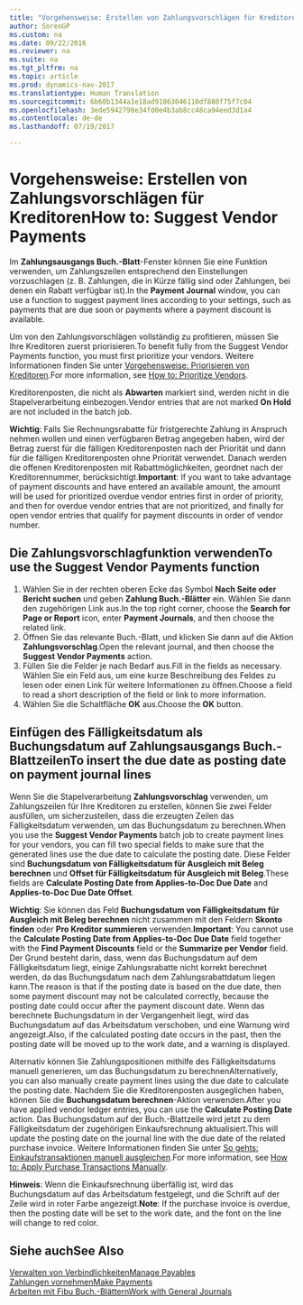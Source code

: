 ```yaml
---
title: "Vorgehensweise: Erstellen von Zahlungsvorschlägen für Kreditoren"
author: SorenGP
ms.custom: na
ms.date: 09/22/2016
ms.reviewer: na
ms.suite: na
ms.tgt_pltfrm: na
ms.topic: article
ms.prod: dynamics-nav-2017
ms.translationtype: Human Translation
ms.sourcegitcommit: 6b60b1344a1e18ad91863046110df880f75f7c04
ms.openlocfilehash: 3ede5942798e34fd0e4b3ab8cc48ca94eed3d1a4
ms.contentlocale: de-de
ms.lasthandoff: 07/19/2017

---
```


# <a name="how-to-suggest-vendor-payments"></a><span data-ttu-id="f2f52-102">Vorgehensweise: Erstellen von Zahlungsvorschlägen für Kreditoren</span><span class="sxs-lookup"><span data-stu-id="f2f52-102">How to: Suggest Vendor Payments</span></span>
<span data-ttu-id="f2f52-103">Im **Zahlungsausgangs Buch.-Blatt**-Fenster können Sie eine Funktion verwenden, um Zahlungszeilen entsprechend den Einstellungen vorzuschlagen (z. B. Zahlungen, die in Kürze fällig sind oder Zahlungen, bei denen ein Rabatt verfügbar ist).</span><span class="sxs-lookup"><span data-stu-id="f2f52-103">In the **Payment Journal** window, you can use a function to suggest payment lines according to your settings, such as payments that are due soon or payments where a payment discount is available.</span></span>

<span data-ttu-id="f2f52-104">Um von den Zahlungsvorschlägen vollständig zu profitieren, müssen Sie Ihre Kreditoren zuerst priorisieren.</span><span class="sxs-lookup"><span data-stu-id="f2f52-104">To benefit fully from the Suggest Vendor Payments function, you must first prioritize your vendors.</span></span> <span data-ttu-id="f2f52-105">Weitere Informationen finden Sie unter [Vorgehensweise: Priorisieren von Kreditoren](purchasing-how-prioritize-vendors.md).</span><span class="sxs-lookup"><span data-stu-id="f2f52-105">For more information, see [How to: Prioritize Vendors](purchasing-how-prioritize-vendors.md).</span></span>

<span data-ttu-id="f2f52-106">Kreditorenposten, die nicht als **Abwarten** markiert sind, werden nicht in die Stapelverarbeitung einbezogen.</span><span class="sxs-lookup"><span data-stu-id="f2f52-106">Vendor entries that are not marked **On Hold** are not included in the batch job.</span></span>  

<span data-ttu-id="f2f52-107">**Wichtig**: Falls Sie Rechnungsrabatte für fristgerechte Zahlung in Anspruch nehmen wollen und einen verfügbaren Betrag angegeben haben, wird der Betrag zuerst für die fälligen Kreditorenposten nach der Priorität und dann für die fälligen Kreditorenposten ohne Priorität verwendet. Danach werden die offenen Kreditorenposten mit Rabattmöglichkeiten, geordnet nach der Kreditorennummer, berücksichtigt.</span><span class="sxs-lookup"><span data-stu-id="f2f52-107">**Important**: If you want to take advantage of payment discounts and have entered an available amount, the amount will be used for prioritized overdue vendor entries first in order of priority, and then for overdue vendor entries that are not prioritized, and finally for open vendor entries that qualify for payment discounts in order of vendor number.</span></span>

## <a name="to-use-the-suggest-vendor-payments-function"></a><span data-ttu-id="f2f52-108">Die Zahlungsvorschlagfunktion verwenden</span><span class="sxs-lookup"><span data-stu-id="f2f52-108">To use the Suggest Vendor Payments function</span></span>
1. <span data-ttu-id="f2f52-109">Wählen Sie in der rechten oberen Ecke das Symbol **Nach Seite oder Bericht suchen** und geben **Zahlung Buch.-Blätter** ein. Wählen Sie dann den zugehörigen Link aus.</span><span class="sxs-lookup"><span data-stu-id="f2f52-109">In the top right corner, choose the **Search for Page or Report** icon, enter **Payment Journals**, and then choose the related link.</span></span>
2. <span data-ttu-id="f2f52-110">Öffnen Sie das relevante Buch.-Blatt, und klicken Sie dann auf die Aktion **Zahlungsvorschlag**.</span><span class="sxs-lookup"><span data-stu-id="f2f52-110">Open the relevant journal, and then choose the **Suggest Vendor Payments** action.</span></span>
3. <span data-ttu-id="f2f52-111">Füllen Sie die Felder je nach Bedarf aus.</span><span class="sxs-lookup"><span data-stu-id="f2f52-111">Fill in the fields as necessary.</span></span> <span data-ttu-id="f2f52-112">Wählen Sie ein Feld aus, um eine kurze Beschreibung des Feldes zu lesen oder einen Link für weitere Informationen zu öffnen.</span><span class="sxs-lookup"><span data-stu-id="f2f52-112">Choose a field to read a short description of the field or link to more information.</span></span>
4. <span data-ttu-id="f2f52-113">Wählen Sie die Schaltfläche **OK** aus.</span><span class="sxs-lookup"><span data-stu-id="f2f52-113">Choose the **OK** button.</span></span>

## <a name="to-insert-the-due-date-as-posting-date-on-payment-journal-lines"></a><span data-ttu-id="f2f52-114">Einfügen des Fälligkeitsdatum als Buchungsdatum auf Zahlungsausgangs Buch.-Blattzeilen</span><span class="sxs-lookup"><span data-stu-id="f2f52-114">To insert the due date as posting date on payment journal lines</span></span>
<span data-ttu-id="f2f52-115">Wenn Sie die Stapelverarbeitung **Zahlungsvorschlag** verwenden, um Zahlungszeilen für Ihre Kreditoren zu erstellen, können Sie zwei Felder ausfüllen, um sicherzustellen, dass die erzeugten Zeilen das Fälligkeitsdatum verwenden, um das Buchungsdatum zu berechnen.</span><span class="sxs-lookup"><span data-stu-id="f2f52-115">When you use the **Suggest Vendor Payments** batch job to create payment lines for your vendors, you can fill two special fields to make sure that the generated lines use the due date to calculate the posting date.</span></span> <span data-ttu-id="f2f52-116">Diese Felder sind **Buchungsdatum von Fälligkeitsdatum für Ausgleich mit Beleg berechnen** und **Offset für Fälligkeitsdatum für Ausgleich mit Beleg**.</span><span class="sxs-lookup"><span data-stu-id="f2f52-116">These fields are **Calculate Posting Date from Applies-to-Doc Due Date** and **Applies-to-Doc Due Date Offset**.</span></span>

<span data-ttu-id="f2f52-117">**Wichtig**: Sie können das Feld **Buchungsdatum von Fälligkeitsdatum für Ausgleich mit Beleg berechnen** nicht zusammen mit den Feldern **Skonto finden** oder **Pro Kreditor summieren** verwenden.</span><span class="sxs-lookup"><span data-stu-id="f2f52-117">**Important**: You cannot use the **Calculate Posting Date from Applies-to-Doc Due Date** field together with the **Find Payment Discounts** field or the **Summarize per Vendor** field.</span></span> <span data-ttu-id="f2f52-118">Der Grund besteht darin, dass, wenn das Buchungsdatum auf dem Fälligkeitsdatum liegt, einige Zahlungsrabatte nicht korrekt berechnet werden, da das Buchungsdatum nach dem Zahlungsrabattdatum liegen kann.</span><span class="sxs-lookup"><span data-stu-id="f2f52-118">The reason is that if the posting date is based on the due date, then some payment discount may not be calculated correctly, because the posting date could occur after the payment discount date.</span></span>
<span data-ttu-id="f2f52-119">Wenn das berechnete Buchungsdatum in der Vergangenheit liegt, wird das Buchungsdatum auf das Arbeitsdatum verschoben, und eine Warnung wird angezeigt.</span><span class="sxs-lookup"><span data-stu-id="f2f52-119">Also, if the calculated posting date occurs in the past, then the posting date will be moved up to the work date, and a warning is displayed.</span></span>

<span data-ttu-id="f2f52-120">Alternativ können Sie Zahlungspositionen mithilfe des Fälligkeitsdatums manuell generieren, um das Buchungsdatum zu berechnen</span><span class="sxs-lookup"><span data-stu-id="f2f52-120">Alternatively, you can also manually create payment lines using the due date to calculate the posting date.</span></span> <span data-ttu-id="f2f52-121">Nachdem Sie die Kreditorenposten ausgeglichen haben, können Sie die **Buchungsdatum berechnen**-Aktion verwenden.</span><span class="sxs-lookup"><span data-stu-id="f2f52-121">After you have applied vendor ledger entries, you can use the **Calculate Posting Date** action.</span></span> <span data-ttu-id="f2f52-122">Das Buchungsdatum auf der Buch.-Blattzeile wird jetzt zu dem Fälligkeitsdatum der zugehörigen Einkaufsrechnung aktualisiert.</span><span class="sxs-lookup"><span data-stu-id="f2f52-122">This will update the posting date on the journal line with the due date of the related purchase invoice.</span></span> <span data-ttu-id="f2f52-123">Weitere Informationen finden Sie unter [So gehts: Einkaufstransaktionen manuell ausgleichen](payables-how-apply-purchase-transactions-manually.md).</span><span class="sxs-lookup"><span data-stu-id="f2f52-123">For more information, see [How to: Apply Purchase Transactions Manually](payables-how-apply-purchase-transactions-manually.md).</span></span>  

<span data-ttu-id="f2f52-124">**Hinweis**: Wenn die Einkaufsrechnung überfällig ist, wird das Buchungsdatum auf das Arbeitsdatum festgelegt, und die Schrift auf der Zeile wird in roter Farbe angezeigt.</span><span class="sxs-lookup"><span data-stu-id="f2f52-124">**Note**: If the purchase invoice is overdue, then the posting date will be set to the work date, and the font on the line will change to red color.</span></span>

## <a name="see-also"></a><span data-ttu-id="f2f52-125">Siehe auch</span><span class="sxs-lookup"><span data-stu-id="f2f52-125">See Also</span></span>
[<span data-ttu-id="f2f52-126">Verwalten von Verbindlichkeiten</span><span class="sxs-lookup"><span data-stu-id="f2f52-126">Manage Payables</span></span>](payables-manage-payables.md)  
[<span data-ttu-id="f2f52-127">Zahlungen vornehmen</span><span class="sxs-lookup"><span data-stu-id="f2f52-127">Make Payments</span></span>](payables-make-payments.md)  
[<span data-ttu-id="f2f52-128">Arbeiten mit Fibu Buch.-Blättern</span><span class="sxs-lookup"><span data-stu-id="f2f52-128">Work with General Journals</span></span>](ui-work-general-journals.md)


